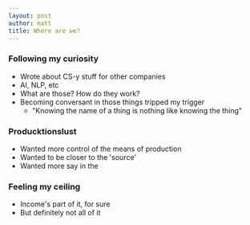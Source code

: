 ```yaml
---
layout: post
author: matt
title: Where are we?
---
```




### Following my curiosity
- Wrote about CS-y stuff for other companies
- AI, NLP, etc
- What are those? How do they work?
- Becoming conversant in those things tripped my trigger
    - "Knowing the name of a thing is nothing like knowing the thing"

### Producktionslust
- Wanted more control of the means of production
- Wanted to be closer to the 'source' 
- Wanted more say in the 

### Feeling my ceiling
- Income's part of it, for sure
- But definitely not all of it



